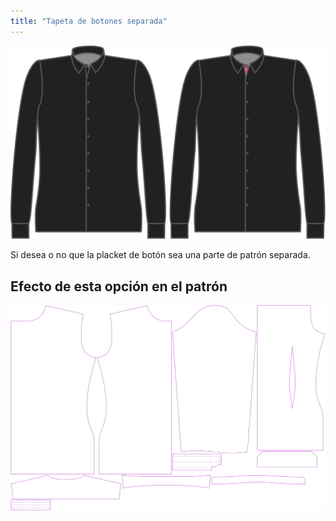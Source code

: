 ```yaml
---
title: "Tapeta de botones separada"
---
```


![Tapeta de botones separada](seperatebuttonplacket.svg)

Si desea o no que la placket de botón sea una parte de patrón separada.

## Efecto de esta opción en el patrón

![Esta imagen muestra el efecto de esta opción superponiendo varias variantes que tienen un valor diferente para esta opción](simon_seperatebuttonplacket_sample.svg "Efecto de esta opción en el patrón")
